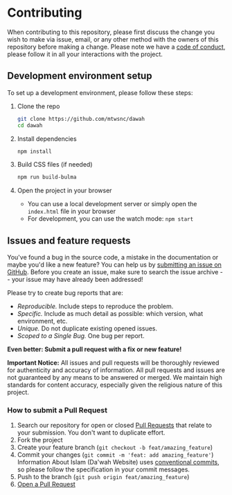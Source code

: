 # Contributing

When contributing to this repository, please first discuss the change you wish to make via issue, email, or any other method with the owners of this repository before making a change.
Please note we have a [code of conduct](CODE_OF_CONDUCT.md), please follow it in all your interactions with the project.

## Development environment setup

To set up a development environment, please follow these steps:

1. Clone the repo

   ```sh
   git clone https://github.com/mtwsnc/dawah
   cd dawah
   ```

2. Install dependencies

   ```sh
   npm install
   ```

3. Build CSS files (if needed)

   ```sh
   npm run build-bulma
   ```

4. Open the project in your browser
   - You can use a local development server or simply open the `index.html` file in your browser
   - For development, you can use the watch mode: `npm start`

## Issues and feature requests

You've found a bug in the source code, a mistake in the documentation or maybe you'd like a new feature? You can help us by [submitting an issue on GitHub](https://github.com/mtwsnc/dawah/issues). Before you create an issue, make sure to search the issue archive -- your issue may have already been addressed!

Please try to create bug reports that are:

- _Reproducible._ Include steps to reproduce the problem.
- _Specific._ Include as much detail as possible: which version, what environment, etc.
- _Unique._ Do not duplicate existing opened issues.
- _Scoped to a Single Bug._ One bug per report.

**Even better: Submit a pull request with a fix or new feature!**

**Important Notice:** All issues and pull requests will be thoroughly reviewed for authenticity and accuracy of information. All pull requests and issues are not guaranteed by any means to be answered or merged. We maintain high standards for content accuracy, especially given the religious nature of this project.

### How to submit a Pull Request

1. Search our repository for open or closed
   [Pull Requests](https://github.com/mtwsnc/dawah/pulls)
   that relate to your submission. You don't want to duplicate effort.
2. Fork the project
3. Create your feature branch (`git checkout -b feat/amazing_feature`)
4. Commit your changes (`git commit -m 'feat: add amazing_feature'`) Information About Islam (Da'wah Website) uses [conventional commits](https://www.conventionalcommits.org), so please follow the specification in your commit messages.
5. Push to the branch (`git push origin feat/amazing_feature`)
6. [Open a Pull Request](https://github.com/mtwsnc/dawah/compare?expand=1)
